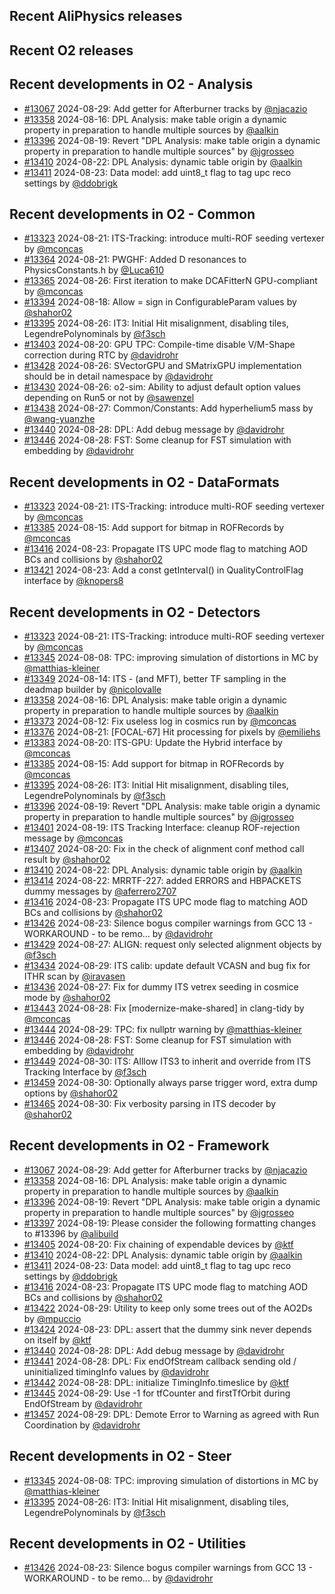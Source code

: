 ## Recent AliPhysics releases
## Recent O2 releases
## Recent developments in O2 - Analysis
- [\#13067](https://github.com/AliceO2Group/AliceO2/pull/13067) 2024-08-29: Add getter for Afterburner tracks by [@njacazio](https://github.com/njacazio)
- [\#13358](https://github.com/AliceO2Group/AliceO2/pull/13358) 2024-08-16: DPL Analysis: make table origin a dynamic property in preparation to handle multiple sources by [@aalkin](https://github.com/aalkin)
- [\#13396](https://github.com/AliceO2Group/AliceO2/pull/13396) 2024-08-19: Revert "DPL Analysis: make table origin a dynamic property in preparation to handle multiple sources" by [@jgrosseo](https://github.com/jgrosseo)
- [\#13410](https://github.com/AliceO2Group/AliceO2/pull/13410) 2024-08-22: DPL Analysis: dynamic table origin by [@aalkin](https://github.com/aalkin)
- [\#13411](https://github.com/AliceO2Group/AliceO2/pull/13411) 2024-08-23: Data model: add uint8_t flag to tag upc reco settings by [@ddobrigk](https://github.com/ddobrigk)
## Recent developments in O2 - Common
- [\#13323](https://github.com/AliceO2Group/AliceO2/pull/13323) 2024-08-21: ITS-Tracking: introduce multi-ROF seeding vertexer by [@mconcas](https://github.com/mconcas)
- [\#13364](https://github.com/AliceO2Group/AliceO2/pull/13364) 2024-08-21: PWGHF: Added D resonances to PhysicsConstants.h by [@Luca610](https://github.com/Luca610)
- [\#13365](https://github.com/AliceO2Group/AliceO2/pull/13365) 2024-08-26: First iteration to make DCAFitterN GPU-compliant by [@mconcas](https://github.com/mconcas)
- [\#13394](https://github.com/AliceO2Group/AliceO2/pull/13394) 2024-08-18: Allow = sign in ConfigurableParam values by [@shahor02](https://github.com/shahor02)
- [\#13395](https://github.com/AliceO2Group/AliceO2/pull/13395) 2024-08-26: IT3: Initial Hit misalignment, disabling tiles, LegendrePolynominals by [@f3sch](https://github.com/f3sch)
- [\#13403](https://github.com/AliceO2Group/AliceO2/pull/13403) 2024-08-20: GPU TPC: Compile-time disable V/M-Shape correction during RTC by [@davidrohr](https://github.com/davidrohr)
- [\#13428](https://github.com/AliceO2Group/AliceO2/pull/13428) 2024-08-26: SVectorGPU and SMatrixGPU implementation should be in detail namespace by [@davidrohr](https://github.com/davidrohr)
- [\#13430](https://github.com/AliceO2Group/AliceO2/pull/13430) 2024-08-26: o2-sim: Ability to adjust default option values depending on Run5 or not by [@sawenzel](https://github.com/sawenzel)
- [\#13438](https://github.com/AliceO2Group/AliceO2/pull/13438) 2024-08-27: Common/Constants: Add hyperhelium5 mass by [@wang-yuanzhe](https://github.com/wang-yuanzhe)
- [\#13440](https://github.com/AliceO2Group/AliceO2/pull/13440) 2024-08-28: DPL: Add debug message by [@davidrohr](https://github.com/davidrohr)
- [\#13446](https://github.com/AliceO2Group/AliceO2/pull/13446) 2024-08-28: FST: Some cleanup for FST simulation with embedding by [@davidrohr](https://github.com/davidrohr)
## Recent developments in O2 - DataFormats
- [\#13323](https://github.com/AliceO2Group/AliceO2/pull/13323) 2024-08-21: ITS-Tracking: introduce multi-ROF seeding vertexer by [@mconcas](https://github.com/mconcas)
- [\#13385](https://github.com/AliceO2Group/AliceO2/pull/13385) 2024-08-15: Add support for bitmap in ROFRecords by [@mconcas](https://github.com/mconcas)
- [\#13416](https://github.com/AliceO2Group/AliceO2/pull/13416) 2024-08-23: Propagate ITS UPC mode flag to matching AOD BCs and collisions by [@shahor02](https://github.com/shahor02)
- [\#13421](https://github.com/AliceO2Group/AliceO2/pull/13421) 2024-08-23: Add a const getInterval() in QualityControlFlag interface by [@knopers8](https://github.com/knopers8)
## Recent developments in O2 - Detectors
- [\#13323](https://github.com/AliceO2Group/AliceO2/pull/13323) 2024-08-21: ITS-Tracking: introduce multi-ROF seeding vertexer by [@mconcas](https://github.com/mconcas)
- [\#13345](https://github.com/AliceO2Group/AliceO2/pull/13345) 2024-08-08: TPC: improving simulation of distortions in MC by [@matthias-kleiner](https://github.com/matthias-kleiner)
- [\#13349](https://github.com/AliceO2Group/AliceO2/pull/13349) 2024-08-14: ITS - (and MFT), better TF sampling in the deadmap builder by [@nicolovalle](https://github.com/nicolovalle)
- [\#13358](https://github.com/AliceO2Group/AliceO2/pull/13358) 2024-08-16: DPL Analysis: make table origin a dynamic property in preparation to handle multiple sources by [@aalkin](https://github.com/aalkin)
- [\#13373](https://github.com/AliceO2Group/AliceO2/pull/13373) 2024-08-12: Fix useless log in cosmics run by [@mconcas](https://github.com/mconcas)
- [\#13376](https://github.com/AliceO2Group/AliceO2/pull/13376) 2024-08-21: [FOCAL-67] Hit processing for pixels by [@emiliehs](https://github.com/emiliehs)
- [\#13383](https://github.com/AliceO2Group/AliceO2/pull/13383) 2024-08-20: ITS-GPU: Update the Hybrid interface by [@mconcas](https://github.com/mconcas)
- [\#13385](https://github.com/AliceO2Group/AliceO2/pull/13385) 2024-08-15: Add support for bitmap in ROFRecords by [@mconcas](https://github.com/mconcas)
- [\#13395](https://github.com/AliceO2Group/AliceO2/pull/13395) 2024-08-26: IT3: Initial Hit misalignment, disabling tiles, LegendrePolynominals by [@f3sch](https://github.com/f3sch)
- [\#13396](https://github.com/AliceO2Group/AliceO2/pull/13396) 2024-08-19: Revert "DPL Analysis: make table origin a dynamic property in preparation to handle multiple sources" by [@jgrosseo](https://github.com/jgrosseo)
- [\#13401](https://github.com/AliceO2Group/AliceO2/pull/13401) 2024-08-19: ITS Tracking Interface: cleanup ROF-rejection message by [@mconcas](https://github.com/mconcas)
- [\#13407](https://github.com/AliceO2Group/AliceO2/pull/13407) 2024-08-20: Fix in the check of alignment conf method call result by [@shahor02](https://github.com/shahor02)
- [\#13410](https://github.com/AliceO2Group/AliceO2/pull/13410) 2024-08-22: DPL Analysis: dynamic table origin by [@aalkin](https://github.com/aalkin)
- [\#13414](https://github.com/AliceO2Group/AliceO2/pull/13414) 2024-08-22: MRRTF-227: added ERRORS and HBPACKETS dummy messages by [@aferrero2707](https://github.com/aferrero2707)
- [\#13416](https://github.com/AliceO2Group/AliceO2/pull/13416) 2024-08-23: Propagate ITS UPC mode flag to matching AOD BCs and collisions by [@shahor02](https://github.com/shahor02)
- [\#13426](https://github.com/AliceO2Group/AliceO2/pull/13426) 2024-08-23: Silence bogus compiler warnings from GCC 13 - WORKAROUND - to be remo… by [@davidrohr](https://github.com/davidrohr)
- [\#13429](https://github.com/AliceO2Group/AliceO2/pull/13429) 2024-08-27: ALIGN: request only selected alignment objects by [@f3sch](https://github.com/f3sch)
- [\#13434](https://github.com/AliceO2Group/AliceO2/pull/13434) 2024-08-29: ITS calib: update default VCASN and bug fix for ITHR scan by [@iravasen](https://github.com/iravasen)
- [\#13436](https://github.com/AliceO2Group/AliceO2/pull/13436) 2024-08-27: Fix for dummy ITS vetrex seeding in cosmice mode by [@shahor02](https://github.com/shahor02)
- [\#13443](https://github.com/AliceO2Group/AliceO2/pull/13443) 2024-08-28: Fix [modernize-make-shared] in clang-tidy by [@mconcas](https://github.com/mconcas)
- [\#13444](https://github.com/AliceO2Group/AliceO2/pull/13444) 2024-08-29: TPC: fix nullptr warning by [@matthias-kleiner](https://github.com/matthias-kleiner)
- [\#13446](https://github.com/AliceO2Group/AliceO2/pull/13446) 2024-08-28: FST: Some cleanup for FST simulation with embedding by [@davidrohr](https://github.com/davidrohr)
- [\#13449](https://github.com/AliceO2Group/AliceO2/pull/13449) 2024-08-30: ITS: Alllow ITS3 to inherit and override from ITS Tracking Interface by [@f3sch](https://github.com/f3sch)
- [\#13459](https://github.com/AliceO2Group/AliceO2/pull/13459) 2024-08-30: Optionally always parse trigger word, extra dump options by [@shahor02](https://github.com/shahor02)
- [\#13465](https://github.com/AliceO2Group/AliceO2/pull/13465) 2024-08-30: Fix verbosity parsing in ITS decoder by [@shahor02](https://github.com/shahor02)
## Recent developments in O2 - Framework
- [\#13067](https://github.com/AliceO2Group/AliceO2/pull/13067) 2024-08-29: Add getter for Afterburner tracks by [@njacazio](https://github.com/njacazio)
- [\#13358](https://github.com/AliceO2Group/AliceO2/pull/13358) 2024-08-16: DPL Analysis: make table origin a dynamic property in preparation to handle multiple sources by [@aalkin](https://github.com/aalkin)
- [\#13396](https://github.com/AliceO2Group/AliceO2/pull/13396) 2024-08-19: Revert "DPL Analysis: make table origin a dynamic property in preparation to handle multiple sources" by [@jgrosseo](https://github.com/jgrosseo)
- [\#13397](https://github.com/AliceO2Group/AliceO2/pull/13397) 2024-08-19: Please consider the following formatting changes to #13396 by [@alibuild](https://github.com/alibuild)
- [\#13405](https://github.com/AliceO2Group/AliceO2/pull/13405) 2024-08-20: Fix chaining of expendable devices by [@ktf](https://github.com/ktf)
- [\#13410](https://github.com/AliceO2Group/AliceO2/pull/13410) 2024-08-22: DPL Analysis: dynamic table origin by [@aalkin](https://github.com/aalkin)
- [\#13411](https://github.com/AliceO2Group/AliceO2/pull/13411) 2024-08-23: Data model: add uint8_t flag to tag upc reco settings by [@ddobrigk](https://github.com/ddobrigk)
- [\#13416](https://github.com/AliceO2Group/AliceO2/pull/13416) 2024-08-23: Propagate ITS UPC mode flag to matching AOD BCs and collisions by [@shahor02](https://github.com/shahor02)
- [\#13422](https://github.com/AliceO2Group/AliceO2/pull/13422) 2024-08-29: Utility to keep only some trees out of the AO2Ds by [@mpuccio](https://github.com/mpuccio)
- [\#13424](https://github.com/AliceO2Group/AliceO2/pull/13424) 2024-08-23: DPL: assert that the dummy sink never depends on itself by [@ktf](https://github.com/ktf)
- [\#13440](https://github.com/AliceO2Group/AliceO2/pull/13440) 2024-08-28: DPL: Add debug message by [@davidrohr](https://github.com/davidrohr)
- [\#13441](https://github.com/AliceO2Group/AliceO2/pull/13441) 2024-08-28: DPL: Fix endOfStream callback sending old / uninitialized timingInfo values by [@davidrohr](https://github.com/davidrohr)
- [\#13442](https://github.com/AliceO2Group/AliceO2/pull/13442) 2024-08-28: DPL: initialize TimingInfo.timeslice by [@ktf](https://github.com/ktf)
- [\#13445](https://github.com/AliceO2Group/AliceO2/pull/13445) 2024-08-29: Use -1 for tfCounter and firstTfOrbit during EndOfStream by [@davidrohr](https://github.com/davidrohr)
- [\#13457](https://github.com/AliceO2Group/AliceO2/pull/13457) 2024-08-29: DPL: Demote Error to Warning as agreed with Run Coordination by [@davidrohr](https://github.com/davidrohr)
## Recent developments in O2 - Steer
- [\#13345](https://github.com/AliceO2Group/AliceO2/pull/13345) 2024-08-08: TPC: improving simulation of distortions in MC by [@matthias-kleiner](https://github.com/matthias-kleiner)
- [\#13395](https://github.com/AliceO2Group/AliceO2/pull/13395) 2024-08-26: IT3: Initial Hit misalignment, disabling tiles, LegendrePolynominals by [@f3sch](https://github.com/f3sch)
## Recent developments in O2 - Utilities
- [\#13426](https://github.com/AliceO2Group/AliceO2/pull/13426) 2024-08-23: Silence bogus compiler warnings from GCC 13 - WORKAROUND - to be remo… by [@davidrohr](https://github.com/davidrohr)
